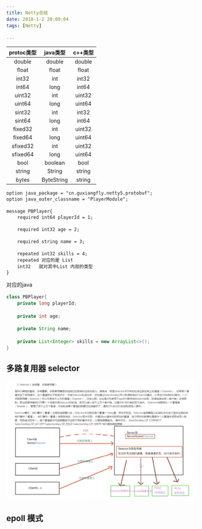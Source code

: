 ```yaml
---
title: Netty总结
date: 2018-1-2 20:09:04
tags: [Netty]

---
```

|protoc类型	|java类型	|c++类型
|:------:    | :-----:    | :----: |
|double	    | double	|double
|float	    | float	    |float
|int32	    | int	    |int32
|int64	    | long	    |int64
|uint32	    | int	    |uint32
|uint64	    | long	    |uint64
|sint32	    | int	    |int32
|sint64	    | long	    |int64
|fixed32	|int	    |uint32
|fixed64	|long	    |uint64
|sfixed32	|int	    |uint32
|sfixed64	|long	    |uint64
|bool	    |boolean	|bool
|string	    |String	    |string
|bytes	    |ByteString	|string


```
option java_package = "cn.guxiangfly.netty5.protobuf";
option java_outer_classname = "PlayerModule";

message PBPlayer{
    required int64 playerId = 1;

    required int32 age = 2;

    required string name = 3;

    repeated int32 skills = 4;
    repeated 对应的是 List
    int32   就对其中List 内部的类型
}

```

对应的java
``` java
class PBPlayer{
    private long playerId;
	
	private int age;
	
	private String name;
	
	private List<Integer> skills = new ArrayList<>();
}
```


## 多路复用器 selector
![](https://raw.githubusercontent.com/GuXiangFly/imagerepo/master/img20181120200429.png)


## epoll 模式